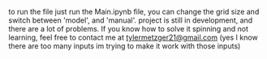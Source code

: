 to run the file just run the Main.ipynb file, you can change the grid size and switch between 'model', and 'manual'.
project is still in development, and there are a lot of problems. If you know how to solve it spinning and not learning, feel free to contact me at tylermetzger21@gmail.com (yes I know there are too many inputs im trying to make it work with those inputs)
